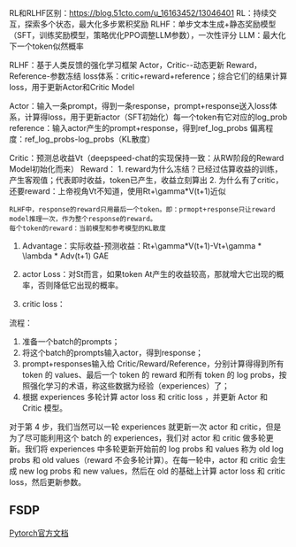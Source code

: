 RL和RLHF区别：https://blog.51cto.com/u_16163452/13046401
RL：持续交互，探索多个状态，最大化多步累积奖励
RLHF：单步文本生成+静态奖励模型（SFT，训练奖励模型，策略优化PPO调整LLM参数），一次性评分
    LLM：最大化下一个token似然概率

RLHF：基于人类反馈的强化学习框架
Actor，Critic--动态更新
Reward，Reference-参数冻结
loss体系：critic+reward+reference；综合它们的结果计算loss，用于更新Actor和Critic Model

Actor：输入一条prompt，得到一条response，prompt+response送入loss体系，计算得loss，用于更新actor（SFT初始化）每一个token有它对应的log_prob
reference：输入actor产生的prompt+response，得到ref_log_probs
    偏离程度：ref_log_probs-log_probs（KL散度）

Critic：预测总收益Vt（deepspeed-chat的实现保持一致：从RW阶段的Reward Model初始化而来）
Reward：
    1. reward为什么冻结？已经过估算收益的训练，产生客观值；代表即时收益，token已产生，收益立刻算出
    2. 为什么有了critic，还要reward：上帝视角Vt不知道，使用Rt+\gamma*V(t+1)近似

    RLHF中，response的reward只用最后一个token。即：prmopt+response只让reward model推理一次，作为整个response的reward。
    每个token的reward：当前模型和参考模型的KL散度


1. Advantage：实际收益-预测收益：Rt+\gamma*V(t+1)-Vt+\gamma * \lambda * Adv(t+1)  GAE

2. actor Loss：对St而言，如果token At产生的收益较高，那就增大它出现的概率，否则降低它出现的概率。

3. critic loss：


流程：
1. 准备一个batch的prompts；
2. 将这个batch的prompts输入actor，得到response；
3. prompt+responses输入给 Critic/Reward/Reference，分别计算得得到所有 token 的 values、最后一个 token 的 reward 和所有 token 的 log probs，按照强化学习的术语，称这些数据为经验（experiences）了；
4. 根据 experiences 多轮计算 actor loss 和 critic loss ，并更新 Actor 和 Critic 模型。

对于第 4 步，我们当然可以一轮 experiences 就更新一次 actor 和 critic，但是为了尽可能利用这个 batch 的 experiences，我们对 actor 和 critic 做多轮更新。我们将 experiences 中多轮更新开始前的 log probs 和 values 称为 old log probs 和 old values（reward 不会多轮计算）。在每一轮中，actor 和 critic 会生成 new log probs 和 new values，然后在 old 的基础上计算 actor loss 和 critic loss，然后更新参数。



## FSDP
[Pytorch官方文档](https://pytorch.ac.cn/tutorials/intermediate/FSDP_tutorial.html)